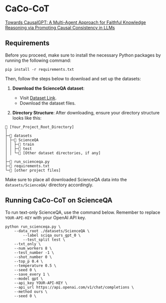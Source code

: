 # CaCo-CoT
[Towards CausalGPT: A Multi-Agent Approach for Faithful Knowledge Reasoning via Promoting Causal Consistency in LLMs](https://arxiv.org/abs/2308.11914) 


## Requirements

Before you proceed, make sure to install the necessary Python packages by running the following command:

```
pip install -r requirements.txt
```

Then, follow the steps below to download and set up the datasets:

1. **Download the ScienceQA dataset**:
   - Visit [Dataset Link](https://www.your_dataset_link_here.com). 
   - Download the dataset files.

2. **Directory Structure**:
   After downloading, ensure your directory structure looks like this:

```
📂 [Your_Project_Root_Directory]
│
├─📂 datasets
│ ├─📂 ScienceQA
│ │ ├─📂 train
│ │ ├─📂 test
│ │ └─📂 [Other dataset directories, if any]
│
├─📄 run_scienceqa.py
├─📄 requirements.txt
└─📄 [other project files]
```

Make sure to place all downloaded ScienceQA data into the `datasets/ScienceQA/` directory accordingly.



## Running CaCo-CoT on ScienceQA

To run text-only ScienceQA, use the command below. Remember to replace `YOUR-API-KEY` with your OpenAI API key.

```
python run_scienceqa.py \
	--data_root ./datasets/ScienceQA \
    	--label sciqa_ours_gpt_0 \
    	--test_split test \
	--txt_only \
	--num_workers 8 \
	--test_number -1 \
	--shot_number 0 \
	--top_p 0.4 \
	--temperature 0.5 \
	--seed 0 \
	--save_every 1 \
	--model gpt \
	--api_key YOUR-API-KEY \
	--api_url https://api.openai.com/v1/chat/completions \
	--method ours \
	--seed 0 \
```
